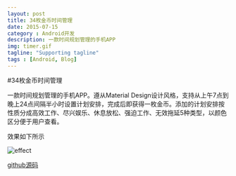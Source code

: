 ```yaml
---
layout: post
title: 34枚金币时间管理
date: 2015-07-15
category : Android开发
description: 一款时间规划管理的手机APP
img: timer.gif
tagline: "Supporting tagline"
tags : [Android, Blog]
---
```

#34枚金币时间管理

一款时间规划管理的手机APP。遵从Material Design设计风格，支持从上午7点到晚上24点间隔半小时设置计划安排，完成后即获得一枚金币。添加的计划安排按性质分成高效工作、尽兴娱乐、休息放松、强迫工作、无效拖延5种类型，以颜色区分便于用户查看。

效果如下所示

![effect](/img/34枚金币时间管理/timer.gif)

[github源码](https://github.com/agenthun/Timer)
